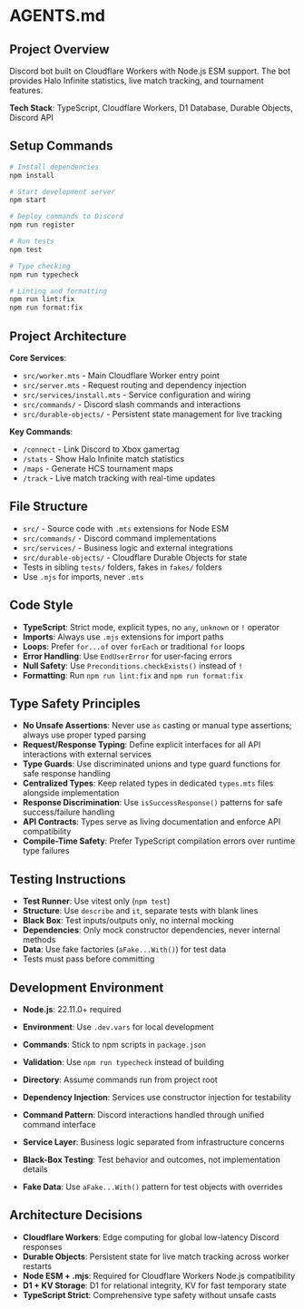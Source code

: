 # AGENTS.md

## Project Overview

Discord bot built on Cloudflare Workers with Node.js ESM support. The bot provides Halo Infinite statistics, live match tracking, and tournament features.

**Tech Stack**: TypeScript, Cloudflare Workers, D1 Database, Durable Objects, Discord API

## Setup Commands

```bash
# Install dependencies
npm install

# Start development server
npm start

# Deploy commands to Discord
npm run register

# Run tests
npm test

# Type checking
npm run typecheck

# Linting and formatting
npm run lint:fix
npm run format:fix
```

## Project Architecture

**Core Services**:

- `src/worker.mts` - Main Cloudflare Worker entry point
- `src/server.mts` - Request routing and dependency injection
- `src/services/install.mts` - Service configuration and wiring
- `src/commands/` - Discord slash commands and interactions
- `src/durable-objects/` - Persistent state management for live tracking

**Key Commands**:

- `/connect` - Link Discord to Xbox gamertag
- `/stats` - Show Halo Infinite match statistics
- `/maps` - Generate HCS tournament maps
- `/track` - Live match tracking with real-time updates

## File Structure

- `src/` - Source code with `.mts` extensions for Node ESM
- `src/commands/` - Discord command implementations
- `src/services/` - Business logic and external integrations
- `src/durable-objects/` - Cloudflare Durable Objects for state
- Tests in sibling `tests/` folders, fakes in `fakes/` folders
- Use `.mjs` for imports, never `.mts`

## Code Style

- **TypeScript**: Strict mode, explicit types, no `any`, `unknown` or `!` operator
- **Imports**: Always use `.mjs` extensions for import paths
- **Loops**: Prefer `for...of` over `forEach` or traditional `for` loops
- **Error Handling**: Use `EndUserError` for user-facing errors
- **Null Safety**: Use `Preconditions.checkExists()` instead of `!`
- **Formatting**: Run `npm run lint:fix` and `npm run format:fix`

## Type Safety Principles

- **No Unsafe Assertions**: Never use `as` casting or manual type assertions; always use proper typed parsing
- **Request/Response Typing**: Define explicit interfaces for all API interactions with external services
- **Type Guards**: Use discriminated unions and type guard functions for safe response handling
- **Centralized Types**: Keep related types in dedicated `types.mts` files alongside implementation
- **Response Discrimination**: Use `isSuccessResponse()` patterns for safe success/failure handling
- **API Contracts**: Types serve as living documentation and enforce API compatibility
- **Compile-Time Safety**: Prefer TypeScript compilation errors over runtime type failures

## Testing Instructions

- **Test Runner**: Use vitest only (`npm test`)
- **Structure**: Use `describe` and `it`, separate tests with blank lines
- **Black Box**: Test inputs/outputs only, no internal mocking
- **Dependencies**: Only mock constructor dependencies, never internal methods
- **Data**: Use fake factories (`aFake...With()`) for test data
- Tests must pass before committing

## Development Environment

- **Node.js**: 22.11.0+ required
- **Environment**: Use `.dev.vars` for local development
- **Commands**: Stick to npm scripts in `package.json`
- **Validation**: Use `npm run typecheck` instead of building
- **Directory**: Assume commands run from project root

- **Dependency Injection**: Services use constructor injection for testability
- **Command Pattern**: Discord interactions handled through unified command interface
- **Service Layer**: Business logic separated from infrastructure concerns
- **Black-Box Testing**: Test behavior and outcomes, not implementation details
- **Fake Data**: Use `aFake...With()` pattern for test objects with overrides

## Architecture Decisions

- **Cloudflare Workers**: Edge computing for global low-latency Discord responses
- **Durable Objects**: Persistent state for live match tracking across worker restarts
- **Node ESM + .mjs**: Required for Cloudflare Workers Node.js compatibility
- **D1 + KV Storage**: D1 for relational integrity, KV for fast temporary state
- **TypeScript Strict**: Comprehensive type safety without unsafe casts
